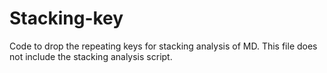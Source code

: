 # Stacking-key

Code to drop the repeating keys for stacking analysis of MD.
This file does not include the stacking analysis script.
